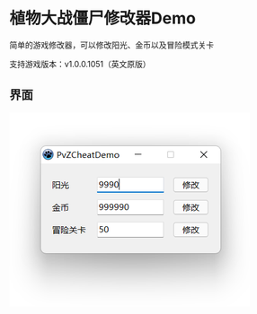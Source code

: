 # 植物大战僵尸修改器Demo

简单的游戏修改器，可以修改阳光、金币以及冒险模式关卡

支持游戏版本：v1.0.0.1051（英文原版）

## 界面

![img](https://github.com/Mzying2001/PvZCheatDemo/blob/main/Images/0.png)
